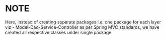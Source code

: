 # NOTE

Here, instead of creating separate packages i.e. one package for each layer viz - Model-Dao-Service-Controller as per Spring MVC standards, we have created all respective classes under single package

